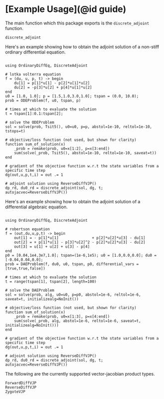 # [Example Usage](@id guide)

The main function which this package exports is the `discrete_adjoint` function.

```@docs
discrete_adjoint
```

Here's an example showing how to obtain the adjoint solution of a non-stiff ordinary 
differential equation.

```@example

using OrdinaryDiffEq, DiscreteAdjoint

# lotka volterra equation
f = (du, u, p, t) -> begin
    du[1] = p[1]*u[1] - p[2]*u[1]*u[2]
    du[2] = -p[3]*u[2] + p[4]*u[1]*u[2]
end
u0 = [1.0, 1.0]; p = [1.5,1.0,3.0,1.0]; tspan = (0.0, 10.0); 
prob = ODEProblem(f, u0, tspan, p)

# times at which to evaluate the solution
t = tspan[1]:0.1:tspan[2];

# solve the ODEProblem
sol = solve(prob, Tsit5(), u0=u0, p=p, abstol=1e-10, reltol=1e-10, tstops=t)

# objective/loss function (not used, but shown for clarity)
function sum_of_solution(x)
    _prob = remake(prob, u0=x[1:2], p=x[3:end])
    sum(solve(_prob, Tsit5(), abstol=1e-10, reltol=1e-10, saveat=t))
end

# gradient of the objective function w.r.t the state variables from a specific time step
dg(out,u,p,t,i) = out .= 1

# adjoint solution using ReverseDiffVJP()
dp_rd, du0_rd = discrete_adjoint(sol, dg, t; autojacvec=ReverseDiffVJP())

```

Here's an example showing how to obtain the adjoint solution of a differential algebraic 
equation.

```@example

using OrdinaryDiffEq, DiscreteAdjoint

# robertson equation
f = (out,du,u,p,t) -> begin
    out[1] = - p[1]*u[1]               + p[2]*u[2]*u[3] - du[1]
    out[2] = + p[1]*u[1] - p[3]*u[2]^2 - p[2]*u[2]*u[3] - du[2]
    out[3] = u[1] + u[2] + u[3] - p[4]
end
p0 = [0.04,1e4,3e7,1.0]; tspan=(1e-6,1e5); u0 = [1.0,0.0,0.0]; du0 = [-0.04,0.04,0.0];
prob = DAEProblem(f, du0, u0, tspan, p0, differential_vars = [true,true,false])

# times at which to evaluate the solution
t = range(tspan[1], tspan[2], length=100)

# solve the DAEProblem
sol = solve(prob, alg, u0=u0, p=p0, abstol=1e-6, reltol=1e-6, saveat=t, initializealg=NoInit())

# objective/loss function (not used, but shown for clarity)
function sum_of_solution(x)
    _prob = remake(prob, u0=x[1:3], p=x[4:end])
    sum(solve(_prob, alg, abstol=1e-6, reltol=1e-6, saveat=t, initializealg=NoInit()))
end

# gradient of the objective function w.r.t the state variables from a specific time step
dg(out,u,p,t,i) = out .= 1

# adjoint solution using ReverseDiffVJP()
dp_rd, du0_rd = discrete_adjoint(sol, dg, t; autojacvec=ReverseDiffVJP())

```

The following are the currently supported vector-jacobian product types.

```@docs
ForwardDiffVJP
ReverseDiffVJP
ZygoteVJP
```
